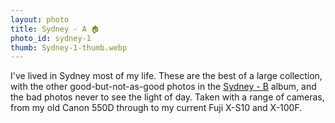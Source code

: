```yaml
---
layout: photo
title: Sydney - A 🏠
photo_id: sydney-1
thumb: Sydney-1-thumb.webp
---
```


I've lived in Sydney most of my life. These are the best of a large collection, with the other good-but-not-as-good photos in the [Sydney - B](/photos/sydney-2) album, and the bad photos never to see the light of day. Taken with a range of cameras, from my old Canon 550D through to my current Fuji X-S10 and X-100F.  
